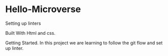 # Hello-Microverse
Setting up linters

Built With
Html and css.

Getting Started.
In this project we are learning to follow the git flow and set up linter.